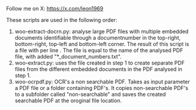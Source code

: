Follow me on X: https://x.com/leon1969

These scripts are used in the following order:
1. woo-extract-docrn.py: analyse large PDF files with multiple embedded documents identifiable through a documentnumber in the top-right, bottom-right, top-left and bottom-left corner. The result of this script is a file with per line <file name> <doc nr> <page-range>. The file is equal to the name of the analysed PDF file, with added "*_document_numbers.txt".
2. woo-extract.py: uses the file created in step 1 to create separate PDF files from the different embedded documents in the PDF analysed in step 1.
3. woo-ocrpdf.py: OCR's a non searchable PDF. Takes as input parameter a PDF file or a folder containing PDF's. It copies non-searchable PDF's to a subfolder called "non-searchable" and saves the created searchable PDF at the oroginal file location.


